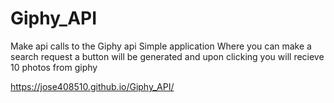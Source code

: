 # Giphy_API

Make api calls to the Giphy api 
Simple application Where you can make a search request
a button will be generated and upon clicking you will recieve 
10 photos from giphy 


https://jose408510.github.io/Giphy_API/
